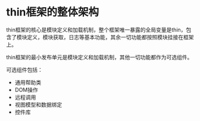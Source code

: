 thin框架的整体架构
====

thin框架的核心是模块定义和加载机制，整个框架唯一暴露的全局变量是thin，包含了模块定义，模块获取，日志等基本功能，其余一切功能都按照模块挂接在框架上。

thin框架的最小发布单元是模块定义和加载机制，其他一切功能都作为可选组件。

可选组件包括：

- 通用帮助类
- DOM操作
- 远程调用
- 视图模型和数据绑定
- 控件库
